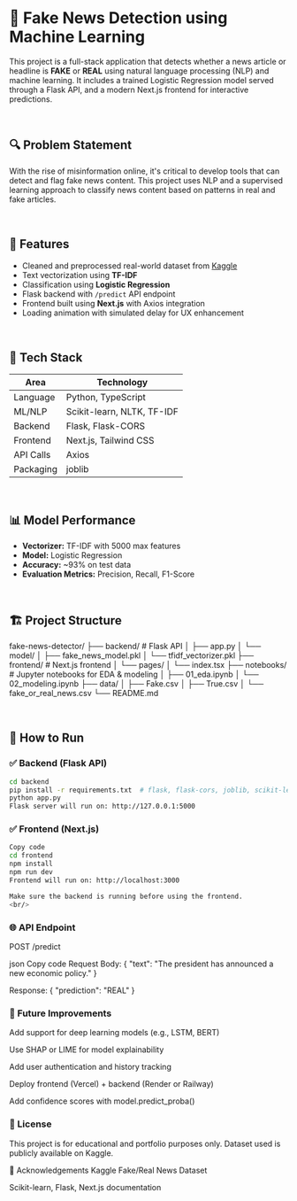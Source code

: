 # 📰 Fake News Detection using Machine Learning

This project is a full-stack application that detects whether a news article or headline is **FAKE** or **REAL** using natural language processing (NLP) and machine learning. It includes a trained Logistic Regression model served through a Flask API, and a modern Next.js frontend for interactive predictions.

<br/>

## 🔍 Problem Statement

With the rise of misinformation online, it's critical to develop tools that can detect and flag fake news content. This project uses NLP and a supervised learning approach to classify news content based on patterns in real and fake articles.

<br/>

## 🚀 Features

- Cleaned and preprocessed real-world dataset from [Kaggle](https://www.kaggle.com/datasets/clmentbisaillon/fake-and-real-news-dataset)
- Text vectorization using **TF-IDF**
- Classification using **Logistic Regression**
- Flask backend with `/predict` API endpoint
- Frontend built using **Next.js** with Axios integration
- Loading animation with simulated delay for UX enhancement

<br/>

## 🧠 Tech Stack

| Area      | Technology                 |
| --------- | -------------------------- |
| Language  | Python, TypeScript         |
| ML/NLP    | Scikit-learn, NLTK, TF-IDF |
| Backend   | Flask, Flask-CORS          |
| Frontend  | Next.js, Tailwind CSS      |
| API Calls | Axios                      |
| Packaging | joblib                     |

<br/>

## 📊 Model Performance

- **Vectorizer:** TF-IDF with 5000 max features
- **Model:** Logistic Regression
- **Accuracy:** ~93% on test data
- **Evaluation Metrics:** Precision, Recall, F1-Score

<br/>

## 🏗️ Project Structure

fake-news-detector/
├── backend/ # Flask API
│ ├── app.py
│ └── model/
│ ├── fake_news_model.pkl
│ └── tfidf_vectorizer.pkl
├── frontend/ # Next.js frontend
│ └── pages/
│ └── index.tsx
├── notebooks/ # Jupyter notebooks for EDA & modeling
│ ├── 01_eda.ipynb
│ └── 02_modeling.ipynb
├── data/
│ ├── Fake.csv
│ ├── True.csv
│ └── fake_or_real_news.csv
└── README.md

<br/>

## 🧪 How to Run

### ✅ Backend (Flask API)

```bash
cd backend
pip install -r requirements.txt  # flask, flask-cors, joblib, scikit-learn, nltk
python app.py
Flask server will run on: http://127.0.0.1:5000

```

### ✅ Frontend (Next.js)

```bash
Copy code
cd frontend
npm install
npm run dev
Frontend will run on: http://localhost:3000

Make sure the backend is running before using the frontend.
<br/>
```

### 🌐 API Endpoint

POST /predict

json
Copy code
Request Body:
{
"text": "The president has announced a new economic policy."
}

Response:
{
"prediction": "REAL"
}

### 🧠 Future Improvements

Add support for deep learning models (e.g., LSTM, BERT)

Use SHAP or LIME for model explainability

Add user authentication and history tracking

Deploy frontend (Vercel) + backend (Render or Railway)

Add confidence scores with model.predict_proba()

### 📄 License

This project is for educational and portfolio purposes only.
Dataset used is publicly available on Kaggle.

🙌 Acknowledgements
Kaggle Fake/Real News Dataset

Scikit-learn, Flask, Next.js documentation
